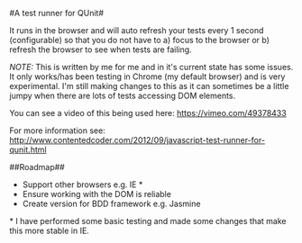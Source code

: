 #A test runner for QUnit#

It runs in the browser and will auto refresh your tests every 1 second (configurable) so that you do not have to a) focus to the browser or b) refresh the browser to see when tests are failing.

*NOTE:* This is written by me for me and in it's current state has some issues. It only works/has been testing in Chrome (my default browser) and is very experimental. I'm still making changes to this as it can sometimes be a little jumpy when there are lots of tests accessing DOM elements.

You can see a video of this being used here: https://vimeo.com/49378433

For more information see: http://www.contentedcoder.com/2012/09/javascript-test-runner-for-qunit.html

##Roadmap##

* Support other browsers e.g. IE *
* Ensure working with the DOM is reliable
* Create version for BDD framework e.g. Jasmine


\* I have performed some basic testing and made some changes that make this more stable in IE.